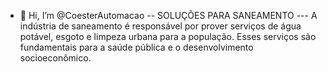 - 👋 Hi, I’m @CoesterAutomacao
-- SOLUÇÕES PARA SANEAMENTO
--- A indústria de saneamento é responsável por prover serviços de água potável, esgoto e limpeza urbana para a população. Esses serviços são fundamentais para a saúde pública e o desenvolvimento socioeconômico.
<!---
CoesterAutomacao/CoesterAutomacao is a ✨ special ✨ repository because its `README.md` (this file) appears on your GitHub profile.
You can click the Preview link to take a look at your changes.
--->

